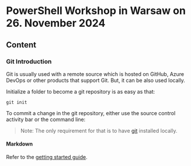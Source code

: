 # PowerShell Workshop in Warsaw on 26. November 2024

## Content

### Git Introduction

Git is usually used with a remote source which is hosted on GitHub, Azure DevOps or other products that support Git. But, it can be also used locally.

Initialize a folder to become a git repository is as easy as that:

```
git init
```

To commit a change in the git repository, either use the source control activity bar or the command line:



> Note: The only requirement for that is to have [git](https://git-scm.com/downloads) installed locally.

#### Markdown

Refer to the [getting started guide](https://www.markdownguide.org/getting-started/).
